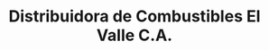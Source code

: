 ---
title: "Distribuidora de Combustibles El Valle C.A."
url: /san-cristobal-sector-los-kioscos/distribuidora-de-combustibles-el-valle-c-a/
shop: combustible
---